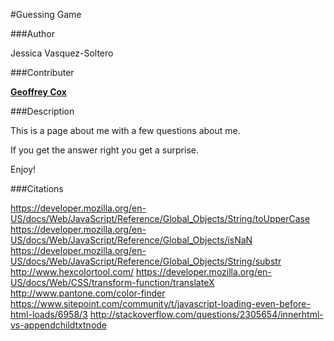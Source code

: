 #Guessing Game

###Author

Jessica Vasquez-Soltero

###Contributer

[**Geoffrey Cox**](https://github.com/geoffreycc/guessing-game)

###Description

This is a page about me with a few questions about me.

If you get the answer right you get a surprise.

Enjoy!

###Citations

https://developer.mozilla.org/en-US/docs/Web/JavaScript/Reference/Global_Objects/String/toUpperCase
https://developer.mozilla.org/en-US/docs/Web/JavaScript/Reference/Global_Objects/isNaN
https://developer.mozilla.org/en-US/docs/Web/JavaScript/Reference/Global_Objects/String/substr
http://www.hexcolortool.com/
https://developer.mozilla.org/en-US/docs/Web/CSS/transform-function/translateX
http://www.pantone.com/color-finder
https://www.sitepoint.com/community/t/javascript-loading-even-before-html-loads/6958/3
http://stackoverflow.com/questions/2305654/innerhtml-vs-appendchildtxtnode
